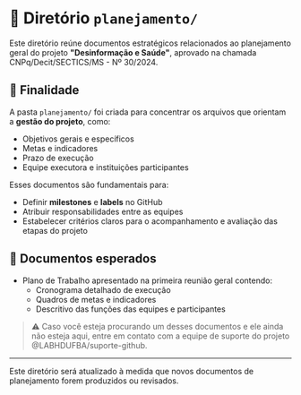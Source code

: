 # 📁 Diretório `planejamento/`

Este diretório reúne documentos estratégicos relacionados ao planejamento geral do projeto **"Desinformação e Saúde"**, aprovado na chamada CNPq/Decit/SECTICS/MS - Nº 30/2024.

## 📌 Finalidade

A pasta `planejamento/` foi criada para concentrar os arquivos que orientam a **gestão do projeto**, como:

- Objetivos gerais e específicos
- Metas e indicadores
- Prazo de execução
- Equipe executora e instituições participantes

Esses documentos são fundamentais para:

- Definir **milestones** e **labels** no GitHub
- Atribuir responsabilidades entre as equipes
- Estabelecer critérios claros para o acompanhamento e avaliação das etapas do projeto

## 📝 Documentos esperados

- Plano de Trabalho apresentado na primeira reunião geral contendo:
    - Cronograma detalhado de execução
    - Quadros de metas e indicadores
    - Descritivo das funções das equipes e participantes

> ⚠️ Caso você esteja procurando um desses documentos e ele ainda não esteja aqui, entre em contato com a equipe de suporte do projeto @LABHDUFBA/suporte-github.

---

Este diretório será atualizado à medida que novos documentos de planejamento forem produzidos ou revisados.

